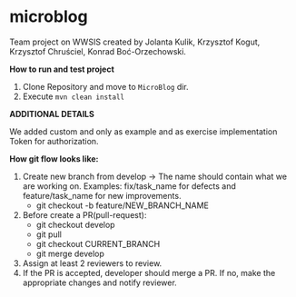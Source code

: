 # microblog
Team project on WWSIS created by Jolanta Kulik, Krzysztof Kogut, Krzysztof Chruściel, Konrad Boć-Orzechowski.

**How to run and test project**

1. Clone Repository and move to `MicroBlog` dir.
2. Execute `mvn clean install`

**ADDITIONAL DETAILS**

We added custom and only as example and as exercise implementation Token for authorization.


**How git flow looks like:**
1. Create new branch from develop -> The name should contain what we are working on. Examples: fix/task_name for defects and feature/task_name for new improvements.
    - git checkout -b feature/NEW_BRANCH_NAME
2. Before create a PR(pull-request):
    - git checkout develop
    - git pull
    - git checkout CURRENT_BRANCH
    - git merge develop
3. Assign at least 2 reviewers to review.
4. If the PR is accepted, developer should merge a PR. If no, make the appropriate changes and notify reviewer.
